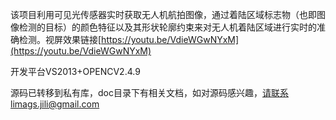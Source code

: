 该项目利用可见光传感器实时获取无人机航拍图像，通过着陆区域标志物（也即图像检测的目标）的颜色特征以及其形状轮廓约束来对无人机着陆区域进行实时的准确检测。视屏效果链接[https://youtu.be/VdieWGwNYxM](https://youtu.be/VdieWGwNYxM)

开发平台VS2013+OPENCV2.4.9

源码已转移到私有库，doc目录下有相关文档，如对源码感兴趣，请联系limags.jili@gmail.com